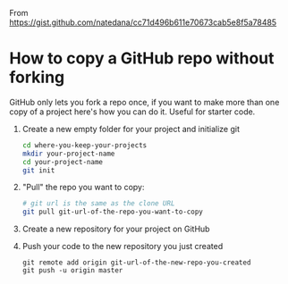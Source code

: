 From https://gist.github.com/natedana/cc71d496b611e70673cab5e8f5a78485

# How to copy a GitHub repo without forking

GitHub only lets you fork a repo once, if you want to make more than one copy of a project here's how you can do it.
Useful for starter code.

1. Create a new empty folder for your project and initialize git

    ```sh
    cd where-you-keep-your-projects
    mkdir your-project-name
    cd your-project-name
    git init
    ```

1. "Pull" the repo you want to copy:

    ```sh
    # git url is the same as the clone URL
    git pull git-url-of-the-repo-you-want-to-copy
    ```

1. Create a new repository for your project on GitHub
1. Push your code to the new repository you just created

    ```
    git remote add origin git-url-of-the-new-repo-you-created
    git push -u origin master
    ```